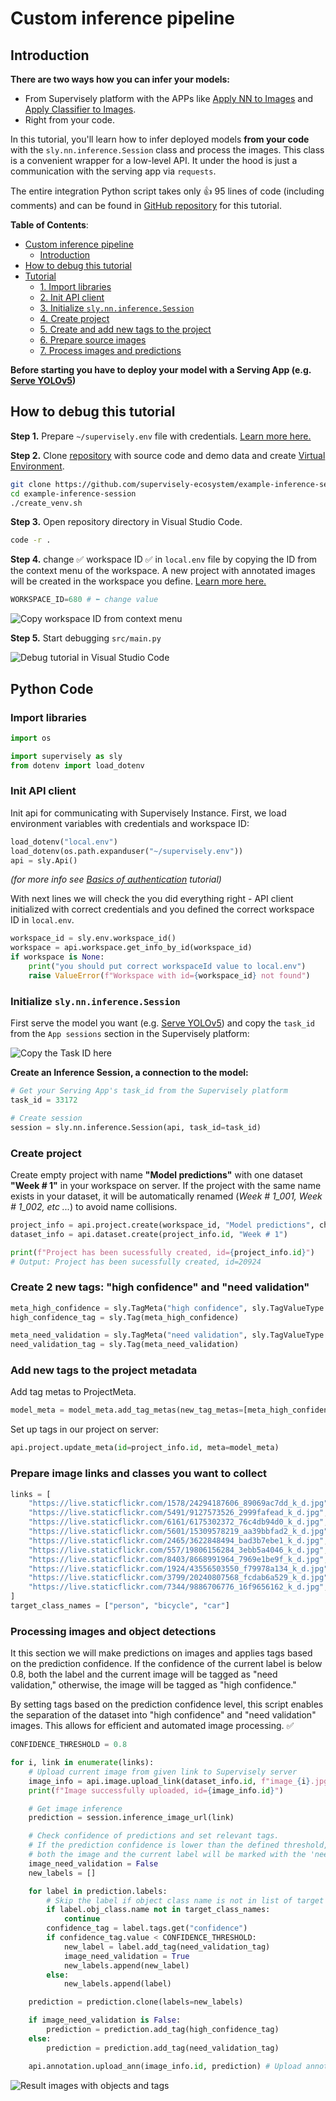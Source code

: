 # Custom inference pipeline

## Introduction

**There are two ways how you can infer your models:**
- From Supervisely platform with the APPs like [Apply NN to Images](https://ecosystem.supervise.ly/apps/nn-image-labeling/project-dataset) and [Apply Classifier to Images](https://ecosystem.supervise.ly/apps/apply-classification-model-to-project).
- Right from your code.

In this tutorial, you'll learn how to infer deployed models **from your code** with the `sly.nn.inference.Session` class and process the images.
This class is a convenient wrapper for a low-level API. It under the hood is just a communication with the serving app via `requests`.

The entire integration Python script takes only 👍 95 lines of code (including comments) and can be found in [GitHub repository](https://github.com/supervisely-ecosystem/example-inference-session) for this tutorial.

**Table of Contents**:

- [Custom inference pipeline](#custom-inference-pipeline)
  * [Introduction](#introduction)
- [How to debug this tutorial](#how-to-debug-this-tutorial)
- [Tutorial](#python-code)
  * [1. Import libraries](#import-libraries)
  * [2. Init API client](#init-api-client)
  * [3. Initialize `sly.nn.inference.Session`](#initialize-slynninferencesession)
  * [4. Create project](#create-project)
  * [5. Create and add new tags to the project](#add-new-tags-to-the-project-metadata)
  * [6. Prepare source images](#prepare-image-links-and-classes-you-want-to-collect)
  * [7. Process images and predictions](#processing-images-and-object-detections)

**Before starting you have to deploy your model with a Serving App (e.g. [Serve YOLOv5](https://ecosystem.supervise.ly/apps/yolov5/supervisely/serve))**

## How to debug this tutorial

**Step 1.** Prepare  `~/supervisely.env` file with credentials. [Learn more here.](https://developer.supervisely.com/getting-started/basics-of-authentication#use-.env-file-recommended)

**Step 2.** Clone [repository](https://github.com/supervisely-ecosystem/example-inference-session) with source code and demo data and create [Virtual Environment](https://docs.python.org/3/library/venv.html).

```bash
git clone https://github.com/supervisely-ecosystem/example-inference-session
cd example-inference-session
./create_venv.sh
```

**Step 3.** Open repository directory in Visual Studio Code.&#x20;

```bash
code -r .
```

**Step 4.**   change ✅ workspace ID ✅ in `local.env` file by copying the ID from the context menu of the workspace. A new project with annotated images will be created in the workspace you define. [Learn more here.](https://developer.supervisely.com/getting-started/environment-variables#workspace_id)

```python
WORKSPACE_ID=680 # ⬅️ change value
```

![Copy workspace ID from context menu](https://user-images.githubusercontent.com/79905215/235677740-c117a63d-52a4-4524-8c10-34628557c588.gif)

**Step 5.** Start debugging `src/main.py`&#x20;

![Debug tutorial in Visual Studio Code](https://user-images.githubusercontent.com/79905215/235683475-23838c4c-29b1-4606-a29f-44095253e65a.gif)

## Python Code

### Import libraries

```python
import os

import supervisely as sly
from dotenv import load_dotenv
```

### Init API client

Init api for communicating with Supervisely Instance. First, we load environment variables with credentials and workspace ID:


```python
load_dotenv("local.env")
load_dotenv(os.path.expanduser("~/supervisely.env"))
api = sly.Api()
```

*(for more info see [Basics of authentication](https://developer.supervisely.com/getting-started/basics-of-authentication#use-.env-file-recommended) tutorial)*

With next lines we will check the you did everything right - API client initialized with correct credentials and you defined the correct workspace ID in `local.env`.

```python
workspace_id = sly.env.workspace_id()
workspace = api.workspace.get_info_by_id(workspace_id)
if workspace is None:
    print("you should put correct workspaceId value to local.env")
    raise ValueError(f"Workspace with id={workspace_id} not found")
```

### Initialize `sly.nn.inference.Session`

First serve the model you want (e.g. [Serve YOLOv5](https://ecosystem.supervise.ly/apps/yolov5/supervisely/serve)) and copy the `task_id` from the `App sessions` section in the Supervisely platform:

![Copy the Task ID here](https://user-images.githubusercontent.com/79905215/235680558-09372857-fcb9-49ff-971d-247ff025ec96.png)

**Create an Inference Session, a connection to the model:**


```python
# Get your Serving App's task_id from the Supervisely platform
task_id = 33172

# Create session
session = sly.nn.inference.Session(api, task_id=task_id)
```

### Create project

Create empty project with name **"Model predictions"** with one dataset **"Week # 1"** in your workspace on server. If the project with the same name exists in your dataset, it will be automatically renamed (_Week # 1\_001, Week # 1\_002, etc ..._) to avoid name collisions.

```python
project_info = api.project.create(workspace_id, "Model predictions", change_name_if_conflict=True)
dataset_info = api.dataset.create(project_info.id, "Week # 1")

print(f"Project has been sucessfully created, id={project_info.id}")
# Output: Project has been sucessfully created, id=20924
```


### Create 2 new tags: "high confidence" and "need validation"

```python
meta_high_confidence = sly.TagMeta("high confidence", sly.TagValueType.NONE)
high_confidence_tag = sly.Tag(meta_high_confidence)

meta_need_validation = sly.TagMeta("need validation", sly.TagValueType.NONE)
need_validation_tag = sly.Tag(meta_need_validation)
```

### Add new tags to the project metadata

Add tag metas to ProjectMeta.

```python
model_meta = model_meta.add_tag_metas(new_tag_metas=[meta_high_confidence, meta_need_validation])
```

Set up tags in our project on server:

```python
api.project.update_meta(id=project_info.id, meta=model_meta)
```

### Prepare image links and classes you want to collect

```python
links = [
    "https://live.staticflickr.com/1578/24294187606_89069ac7dd_k_d.jpg",
    "https://live.staticflickr.com/5491/9127573526_2999fafead_k_d.jpg",
    "https://live.staticflickr.com/6161/6175302372_76c4db94d0_k_d.jpg",
    "https://live.staticflickr.com/5601/15309578219_aa39bbfad2_k_d.jpg",
    "https://live.staticflickr.com/2465/3622848494_bad3b7ebe1_k_d.jpg",
    "https://live.staticflickr.com/557/19806156284_3ebb5a4046_k_d.jpg",
    "https://live.staticflickr.com/8403/8668991964_7969e1be9f_k_d.jpg",
    "https://live.staticflickr.com/1924/43556503550_f79978a134_k_d.jpg",
    "https://live.staticflickr.com/3799/20240807568_fcdab6a529_k_d.jpg",
    "https://live.staticflickr.com/7344/9886706776_16f9656162_k_d.jpg",
]
target_class_names = ["person", "bicycle", "car"]
```

### Processing images and object detections

It this section we will make predictions on images and applies tags based on the prediction confidence.
If the confidence of the current label is below 0.8, both the label and the current image will be tagged as "need validation," otherwise, the image will be tagged as "high confidence." 

By setting tags based on the prediction confidence level, this script enables the separation of the dataset into "high confidence" and "need validation" images.
This allows for efficient and automated image processing. ✅

```python
CONFIDENCE_THRESHOLD = 0.8

for i, link in enumerate(links):
    # Upload current image from given link to Supervisely server
    image_info = api.image.upload_link(dataset_info.id, f"image_{i}.jpg", link)
    print(f"Image successfully uploaded, id={image_info.id}")

    # Get image inference
    prediction = session.inference_image_url(link)

    # Check confidence of predictions and set relevant tags.
    # If the prediction confidence is lower than the defined threshold,
    # both the image and the current label will be marked with the 'need validation' tag.
    image_need_validation = False
    new_labels = []

    for label in prediction.labels:
        # Skip the label if object class name is not in list of target class names.
        if label.obj_class.name not in target_class_names:
            continue
        confidence_tag = label.tags.get("confidence")
        if confidence_tag.value < CONFIDENCE_THRESHOLD:
            new_label = label.add_tag(need_validation_tag)
            image_need_validation = True
            new_labels.append(new_label)
        else:
            new_labels.append(label)

    prediction = prediction.clone(labels=new_labels)

    if image_need_validation is False:
        prediction = prediction.add_tag(high_confidence_tag)
    else:
        prediction = prediction.add_tag(need_validation_tag)

    api.annotation.upload_ann(image_info.id, prediction) # Upload annotations to server
```

![Result images with objects and tags](https://user-images.githubusercontent.com/79905215/235687566-4bfc7ce5-392e-49a1-9d77-f2c30091eb75.gif)
